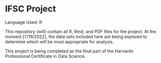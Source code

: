 # IFSC Project

Language Used: R

This repository (will) contain all R, Rmd, and PDF files for the project. At the moment [7/19/2022], the data sets included here are being explored to determine which will be most appropriate for analysis. 

This project is being completed as the final part of the Harvardx Professional Certificate in Data Science. 
